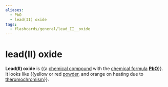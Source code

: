 ```yaml
---
aliases:
  - PbO
  - lead(II) oxide
tags:
  - flashcards/general/lead_II__oxide
---
```


# lead(II) oxide

__Lead(II) oxide__ is {{a [chemical compound](chemical%20compound.md) with the [chemical formula](chemical%20formula.md) __[Pb](lead.md)[O](oxygen.md)__}}. It looks like {{yellow or red [powder](powder.md), and orange on heating due to [theromochromism](theromochromism.md)}}. <!--SR:!2024-03-05,259,330!2023-09-04,24,130-->
